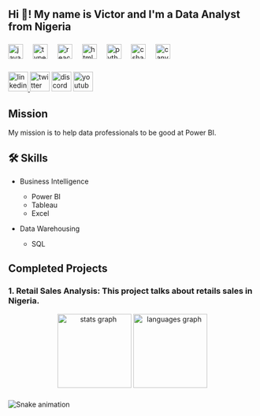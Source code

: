 <!--
## Hi there 👋 My name is Victor

- 🔭 I’m currently working on Data Analytics
- 🌱 I’m currently learning Power BI
- 👯 I’m looking to collaborate on Projects
- 🤔 I’m looking for help with Dataset
- 💬 Ask me about anything
- 📫 How to reach me: ...
- 😄 Pronouns: He/His/Him

**HopeVictor/HopeVictor** is a ✨ _special_ ✨ repository because its `README.md` (this file) appears on your GitHub profile.
Here are some ideas to get you started:


<h1 align="center">Hi 👋, I'm Victor</h1>
<h3 align="center">A passionate Data Analyst from Nigeria</h3>

<p align="left"> <img src="https://komarev.com/ghpvc/?username=songonge&label=Profile%20views&color=0e75b6&style=flat" alt="songonge" /> </p>

- 🔭 I’m currently working on [Data visualization](https://www.esanalysis.com/)

- 🌱 I’m currently learning **Power BI**

- 👯 I’m looking to collaborate on **Data projects**

- 👨‍💻 All of my projects are available at [https://www.esanalysis.com/](https://www.esanalysis.com/)

- 📝 I regularly write articles on [https://www.linkedin.com/feed/](https://www.linkedin.com/feed/)

- 💬 Ask me about **Data**

- 📫 How to reach me **test.example.com**

- ⚡ Fun fact **I think I am easy-going**


<h3 align="left">Connect with me:</h3>
<p align="left">
<a href="https://linkedin.com/in/edwigesongong" target="blank"><img align="center" src="https://raw.githubusercontent.com/rahuldkjain/github-profile-readme-generator/master/src/images/icons/Social/linked-in-alt.svg" alt="edwigesongong" height="30" width="40" /></a>
</p>

<h3 align="left">Languages and Tools:</h3>
<p align="left"> <a href="https://www.linux.org/" target="_blank" rel="noreferrer"> <img src="https://raw.githubusercontent.com/devicons/devicon/master/icons/linux/linux-original.svg" alt="linux" width="40" height="40"/> </a> <a href="https://www.microsoft.com/en-us/sql-server" target="_blank" rel="noreferrer"> <img src="https://www.svgrepo.com/show/303229/microsoft-sql-server-logo.svg" alt="mssql" width="40" height="40"/> </a> <a href="https://www.mysql.com/" target="_blank" rel="noreferrer"> <img src="https://raw.githubusercontent.com/devicons/devicon/master/icons/mysql/mysql-original-wordmark.svg" alt="mysql" width="40" height="40"/> </a> <a href="https://www.postgresql.org" target="_blank" rel="noreferrer"> <img src="https://raw.githubusercontent.com/devicons/devicon/master/icons/postgresql/postgresql-original-wordmark.svg" alt="postgresql" width="40" height="40"/> </a> <a href="https://www.python.org" target="_blank" rel="noreferrer"> <img src="https://raw.githubusercontent.com/devicons/devicon/master/icons/python/python-original.svg" alt="python" width="40" height="40"/> </a> <a href="https://dotnet.microsoft.com/apps/xamarin" target="_blank" rel="noreferrer"> <img src="https://raw.githubusercontent.com/detain/svg-logos/780f25886640cef088af994181646db2f6b1a3f8/svg/xamarin.svg" alt="xamarin" width="40" height="40"/> </a> </p>

<p><img align="center" src="https://github-readme-stats.vercel.app/api/top-langs?username=songonge&show_icons=true&locale=en&layout=compact" alt="songonge" /></p>

-->


<h2 align="left">Hi 👋! My name is Victor and I'm a Data Analyst from Nigeria</h2>

###

<div align="left">
  <img src="https://cdn.jsdelivr.net/gh/devicons/devicon/icons/javascript/javascript-original.svg" height="30" alt="javascript logo"  />
  <img width="12" />
  <img src="https://cdn.jsdelivr.net/gh/devicons/devicon/icons/typescript/typescript-original.svg" height="30" alt="typescript logo"  />
  <img width="12" />
  <img src="https://cdn.jsdelivr.net/gh/devicons/devicon/icons/react/react-original.svg" height="30" alt="react logo"  />
  <img width="12" />
  <img src="https://cdn.jsdelivr.net/gh/devicons/devicon/icons/html5/html5-original.svg" height="30" alt="html5 logo"  />
  <img width="12" />
  <img src="https://cdn.jsdelivr.net/gh/devicons/devicon/icons/python/python-original.svg" height="30" alt="python logo"  />
  <img width="12" />
  <img src="https://cdn.jsdelivr.net/gh/devicons/devicon/icons/csharp/csharp-original.svg" height="30" alt="csharp logo"  />
  <img width="12" />
  <img src="https://cdn.jsdelivr.net/gh/devicons/devicon/icons/canva/canva-original.svg" height="30" alt="canva logo"  />
</div>

###

<div align="left">
  <a href="https://www.linkedin.com/in/biokpo-amachree/" target="_blank">
    <img src="https://img.shields.io/static/v1?message=Connect&logo=linkedin&label=LinkedIn&color=ffe6a7&logoColor=white&labelColor=0077B5&style=flat" height="40" alt="linkedin logo"  />
  </a>
  <img src="https://img.shields.io/static/v1?message=Twitch&logo=twitch&label=&color=9146FF&logoColor=white&labelColor=&style=flat" height="40" alt="twitter logo"  />
  <img src="https://img.shields.io/static/v1?message=Discord&logo=discord&label=&color=7289DA&logoColor=white&labelColor=&style=flat" height="40" alt="discord logo"  />
  <img src="https://img.shields.io/static/v1?message=Youtube&logo=youtube&label=&color=FF0000&logoColor=white&labelColor=&style=flat" height="40" alt="youtube logo"  />
</div>

###

## Mission
My mission is to help data professionals to be good at Power BI.

## :hammer_and_wrench: Skills
* Business Intelligence
  * Power BI
  * Tableau
  * Excel

* Data Warehousing
  * SQL
  
## Completed Projects
### 1. Retail Sales Analysis: This project talks about retails sales in Nigeria.



<div align="center">
  <img src="https://github-readme-stats.vercel.app/api?username=Songonge&hide_title=false&hide_rank=false&show_icons=true&include_all_commits=true&count_private=true&disable_animations=false&theme=dracula&locale=en&hide_border=false" height="150" alt="stats graph"  />
  <img src="https://github-readme-stats.vercel.app/api/top-langs?username=Songonge&locale=en&hide_title=false&layout=compact&card_width=320&langs_count=5&theme=dracula&hide_border=false" height="150" alt="languages graph"  />
</div>

###

<img src="https://raw.githubusercontent.com/Songonge/Songonge/output/snake.svg" alt="Snake animation" />

###

